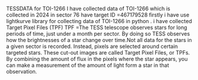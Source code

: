  TESSDATA for TOI-1266 
I have collected data of TOI-1266 which is collected in 2024 in sector 76 have target ID =467179528
firstly i have use lightkurve library for collecting data of TOI-1266 in python . i have collected Target Pixel Files (TPF)
TPF =The TESS telescope observes stars for long periods of time, just under a month per sector. By doing so TESS observes how the brightnesses of a star change over time.Not all data for the stars in a given sector is recorded. Instead, pixels are selected around certain targeted stars. These cut-out images are called Target Pixel Files, or TPFs. By combining the amount of flux in the pixels where the star appears, you can make a measurement of the amount of light form a star in that observation.
